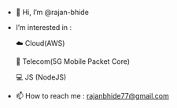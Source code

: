 - 👋 Hi, I’m @rajan-bhide

- I’m interested in :

    ☁️ Cloud(AWS)
    
    📱 Telecom(5G Mobile Packet Core)
    
    💻 JS (NodeJS) 

- 📫 How to reach me : rajanbhide77@gmail.com

<!---
rajan-bhide/rajan-bhide is a ✨ special ✨ repository because its `README.md` (this file) appears on your GitHub profile.
You can click the Preview link to take a look at your changes.
--->
